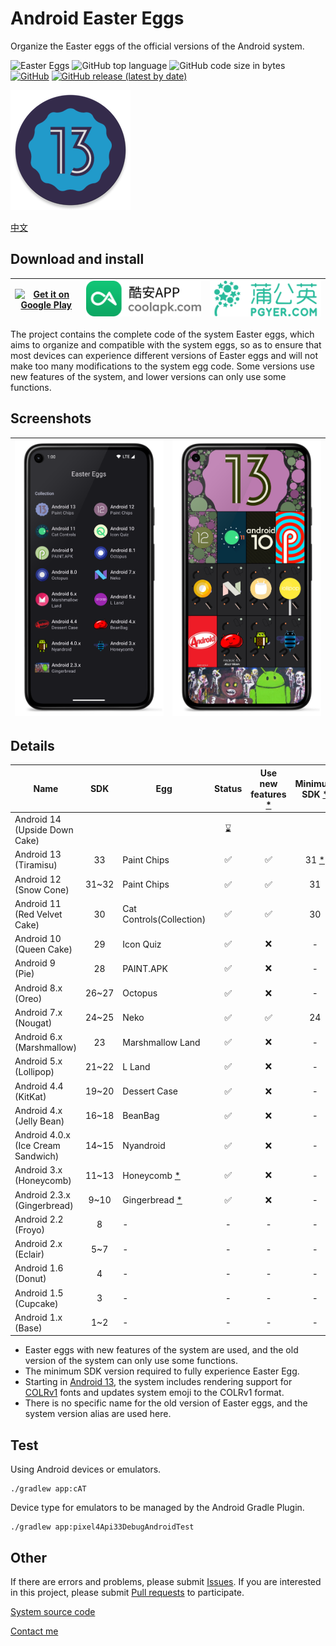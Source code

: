 # Android Easter Eggs

Organize the Easter eggs of the official versions of the Android system.

![Easter Eggs](https://img.shields.io/badge/Android-Easter%20Eggs-red?logo=android) ![GitHub top language](https://img.shields.io/github/languages/top/hushenghao/AndroidEasterEggs?logo=kotlin)
![GitHub code size in bytes](https://img.shields.io/github/languages/code-size/hushenghao/AndroidEasterEggs) [![GitHub](https://img.shields.io/github/license/hushenghao/AndroidEasterEggs)](https://github.com/hushenghao/AndroidEasterEggs/blob/master/LICENSE) [![GitHub release (latest by date)](https://img.shields.io/github/v/release/hushenghao/AndroidEasterEggs)](https://github.com/hushenghao/AndroidEasterEggs/releases)

![logo](./images/ic_launcher_round.png)

[中文](./README_zh.md)

## Download and install

| [![Get it on Google Play](https://play.google.com/intl/en_us/badges/static/images/badges/en_badge_web_generic.png)](https://play.google.com/store/apps/details?id=com.dede.android_eggs&utm_source=Github&pcampaignid=pcampaignidMKT-Other-global-all-co-prtnr-py-PartBadge-Mar2515-1) | [![](./images/badge_coolapk.png)](https://www.coolapk.com/apk/com.dede.android_eggs) | [![Beta](./images/badge_pgyer.png)](https://www.pgyer.com/eggs) |
|-----------------------------------------------------------------------------------------------------------------------------------------------------------------------------------------------------------------------------------------------------------------------------------------|--------------------------------------------------------------------------------------|-----------------------------------------------------------------|

The project contains the complete code of the system Easter eggs, which aims to organize and compatible with the system eggs, so as to ensure that most devices can experience different versions of Easter eggs and will not make too many modifications to the system egg code. Some versions use new features of the system, and lower versions can only use some functions.

## Screenshots

| ![](./fastlane/metadata/android/en-US/images/phoneScreenshots/3.png) | ![](./fastlane/metadata/android/en-US/images/phoneScreenshots/1.png) |
|----------------------------------------------------------------------|----------------------------------------------------------------------|

## Details
| Name                               |  SDK  | Egg                           | Status | Use new features [*](#id_new_features) | Minimum SDK [*](#id_full_egg_mini_sdk) |
|------------------------------------|:-----:|-------------------------------|:------:|:--------------------------------------:|:--------------------------------------:|
| Android 14 (Upside Down Cake)      |       |                               |   ⌛️   |                                        |                                        |
| Android 13 (Tiramisu)              |  33   | Paint Chips                   |   ✅    |                   ✅                    |     31 [*](#id_color_vector_fonts)     |
| Android 12 (Snow Cone)             | 31~32 | Paint Chips                   |   ✅    |                   ✅                    |                   31                   |
| Android 11 (Red Velvet Cake)       |  30   | Cat Controls(Collection)      |   ✅    |                   ✅                    |                   30                   |
| Android 10 (Queen Cake)            |  29   | Icon Quiz                     |   ✅    |                   ❌                    |                   -                    |
| Android 9 (Pie)                    |  28   | PAINT.APK                     |   ✅    |                   ❌                    |                   -                    |
| Android 8.x (Oreo)                 | 26~27 | Octopus                       |   ✅    |                   ❌                    |                   -                    |
| Android 7.x (Nougat)               | 24~25 | Neko                          |   ✅    |                   ✅                    |                   24                   |
| Android 6.x (Marshmallow)          |  23   | Marshmallow Land              |   ✅    |                   ❌                    |                   -                    |
| Android 5.x (Lollipop)             | 21~22 | L Land                        |   ✅    |                   ❌                    |                   -                    |
| Android 4.4 (KitKat)               | 19~20 | Dessert Case                  |   ✅    |                   ❌                    |                   -                    |
| Android 4.x (Jelly Bean)           | 16~18 | BeanBag                       |   ✅    |                   ❌                    |                   -                    |
| Android 4.0.x (Ice Cream Sandwich) | 14~15 | Nyandroid                     |   ✅    |                   ❌                    |                   -                    |
| Android 3.x (Honeycomb)            | 11~13 | Honeycomb [*](#id_egg_name)   |   ✅    |                   ❌                    |                   -                    |
| Android 2.3.x (Gingerbread)        | 9~10  | Gingerbread [*](#id_egg_name) |   ✅    |                   ❌                    |                   -                    |
| Android 2.2 (Froyo)                |   8   | -                             |   -    |                   -                    |                   -                    |
| Android 2.x (Eclair)               |  5~7  | -                             |   -    |                   -                    |                   -                    |
| Android 1.6 (Donut)                |   4   | -                             |   -    |                   -                    |                   -                    |
| Android 1.5 (Cupcake)              |   3   | -                             |   -    |                   -                    |                   -                    |
| Android 1.x (Base)                 |  1~2  | -                             |   -    |                   -                    |                   -                    |

* <span id='id_new_features'>Easter eggs with new features of the system are used, and the old version of the system can only use some functions.</span>
* <span id='id_full_egg_mini_sdk'>The minimum SDK version required to fully experience Easter Egg.</span>
* <span id='id_color_vector_fonts'>Starting in [Android 13](https://developer.android.google.cn/about/versions/13/features#color-vector-fonts), the system includes rendering support for [COLRv1](https://developer.chrome.com/blog/colrv1-fonts/) fonts and updates system emoji to the COLRv1 format.</span>
* <span id='id_egg_name'>There is no specific name for the old version of Easter eggs, and the system version alias are used here.</span>

## Test

Using Android devices or emulators.
```shell
./gradlew app:cAT
```

Device type for emulators to be managed by the Android Gradle Plugin.

```shell
./gradlew app:pixel4Api33DebugAndroidTest
```

## Other

If there are errors and problems, please submit [Issues](https://github.com/hushenghao/AndroidEasterEggs/issues). If you are interested in this project, please submit [Pull requests](https://github.com/hushenghao/AndroidEasterEggs/pulls) to participate.

[System source code](https://github.com/aosp-mirror/platform_frameworks_base)

[Contact me](mailto:dede.hu@qq.com)
